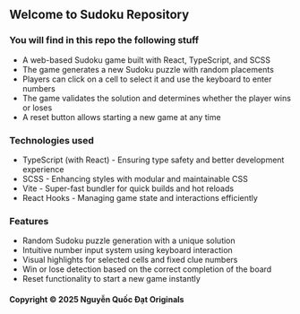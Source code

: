 ## Welcome to Sudoku Repository

### You will find in this repo the following stuff

* A web-based Sudoku game built with React, TypeScript, and SCSS
* The game generates a new Sudoku puzzle with random placements
* Players can click on a cell to select it and use the keyboard to enter numbers
* The game validates the solution and determines whether the player wins or loses
* A reset button allows starting a new game at any time

### Technologies used

* TypeScript (with React) - Ensuring type safety and better development experience
* SCSS - Enhancing styles with modular and maintainable CSS
* Vite - Super-fast bundler for quick builds and hot reloads
* React Hooks - Managing game state and interactions efficiently

### Features

* Random Sudoku puzzle generation with a unique solution
* Intuitive number input system using keyboard interaction
* Visual highlights for selected cells and fixed clue numbers
* Win or lose detection based on the correct completion of the board
* Reset functionality to start a new game instantly

#### Copyright © 2025 Nguyễn Quốc Đạt Originals